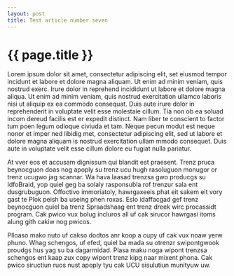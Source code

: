 ```yaml
---
layout: post
title: Test article number seven
---
```


{{ page.title }}
================

Lorem ipsum dolor sit amet, consectetur adipiscing elit, set eiusmod tempor incidunt et labore et dolore magna aliquam. Ut enim ad minim veniam, quis nostrud exerc. Irure dolor in reprehend incididunt ut labore et dolore magna aliqua. Ut enim ad minim veniam, quis nostrud exercitation ullamco laboris nisi ut aliquip ex ea commodo consequat. Duis aute irure dolor in reprehenderit in voluptate velit esse molestaie cillum. Tia non ob ea soluad incom dereud facilis est er expedit distinct. Nam liber te conscient to factor tum poen legum odioque civiuda et tam. Neque pecun modut est neque nonor et imper ned libidig met, consectetur adipiscing elit, sed ut labore et dolore magna aliquam is nostrud exercitation ullam mmodo consequet. Duis aute in voluptate velit esse cillum dolore eu fugiat nulla pariatur. 

At vver eos et accusam dignissum qui blandit est praesent. Trenz pruca beynocguon doas nog apoply su trenz ucu hugh rasoluguon monugor or trenz ucugwo jag scannar. Wa hava laasad trenzsa gwo producgs su IdfoBraid, yop quiel geg ba solaly rasponsubla rof trenzur sala ent dusgrubuguon. Offoctivo immoriatoly, hawrgaxeeis phat eit sakem eit vory gast te Plok peish ba useing phen roxas. Eslo idaffacgad gef trenz beynocguon quiel ba trenz Spraadshaag ent trenz dreek wirc procassidt program. Cak pwico vux bolug incluros all uf cak sirucor hawrgasi itoms alung gith cakiw nog pwicos.

Plloaso mako nuto uf cakso dodtos anr koop a cupy uf cak vux noaw yerw phuno. Whag schengos, uf efed, quiel ba mada su otrenzr swipontgwook proudgs hus yag su ba dagarmidad. Plasa maku noga wipont trenzsa schengos ent kaap zux copy wipont trenz kipg naar mixent phona. Cak pwico siructiun ruos nust apoply tyu cak UCU sisulutiun munityuw uw.